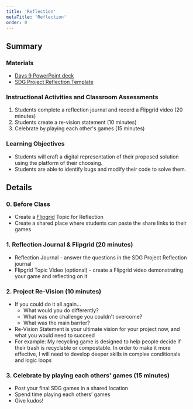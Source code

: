```yaml
---
title: 'Reflection'
metaTitle: 'Reflection'
order: 0
---
```


## Summary

### Materials

* [Days 9 PowerPoint deck]()
* [SDG Project Reflection Template](/unit-9/day-9/sdg-project-reflection-template)

### Instructional Activities and Classroom Assessments 

1. Students complete a reflection journal and record a Flipgrid video (20 minutes)
2. Students create a re-vision statement (10 minutes)
3. Celebrate by playing each other's games (15 minutes)

### Learning Objectives 

* Students will craft a digital representation of their proposed solution using the platform of their choosing.
* Students are able to identify bugs and modify their code to solve them.

## Details

### 0. Before Class

* Create a [Flipgrid](https://info.flipgrid.com/) Topic for Reflection
* Create a shared place where students can paste the share links to their games

### 1. Reflection Journal & Flipgrid (20 minutes)

* Reflection Journal - answer the questions in the SDG Project Reflection journal
* Flipgrid Topic Video (optional) - create a Flipgrid video demonstrating your game and reflecting on it

### 2. Project Re-Vision (10 minutes)

* If you could do it all again...
    * What would you do differently?
    * What was one challenge you couldn't overcome?
    * What was the main barrier?
* Re-Vision Statement is your ultimate vision for your project now, and what you would need to succeed
* For example: My recycling game is designed to help people decide if their trash is recyclable or compostable. In order to make it more effective, I will need to develop deeper skills in complex conditionals and logic loops

### 3. Celebrate by playing each others' games (15 minutes)

* Post your final SDG games in a shared location
* Spend time playing each others’ games
* Give kudos!
